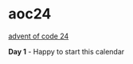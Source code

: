 # aoc24

[advent of code 24](https://adventofcode.com/2024)

**Day 1** - Happy to start this calendar

